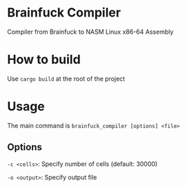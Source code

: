 # Brainfuck Compiler

Compiler from Brainfuck to NASM Linux x86-64 Assembly

# How to build

Use `cargo build` at the root of the project

# Usage

The main command is `brainfuck_compiler [options] <file>`

## Options

`-c <cells>`: Specify number of cells (default: 30000)

`-o <output>`: Specify output file